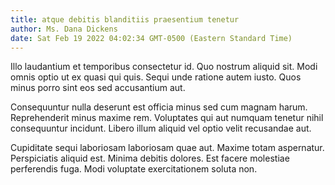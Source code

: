 ```yaml
---
title: atque debitis blanditiis praesentium tenetur
author: Ms. Dana Dickens
date: Sat Feb 19 2022 04:02:34 GMT-0500 (Eastern Standard Time)
---
```

Illo laudantium et temporibus consectetur id. Quo nostrum aliquid sit. Modi omnis optio ut ex quasi qui quis. Sequi unde ratione autem iusto. Quos minus porro sint eos sed accusantium aut.

 Consequuntur nulla deserunt est officia minus sed cum magnam harum. Reprehenderit minus maxime rem. Voluptates qui aut numquam tenetur nihil consequuntur incidunt. Libero illum aliquid vel optio velit recusandae aut.

 Cupiditate sequi laboriosam laboriosam quae aut. Maxime totam aspernatur. Perspiciatis aliquid est. Minima debitis dolores. Est facere molestiae perferendis fuga. Modi voluptate exercitationem soluta non.